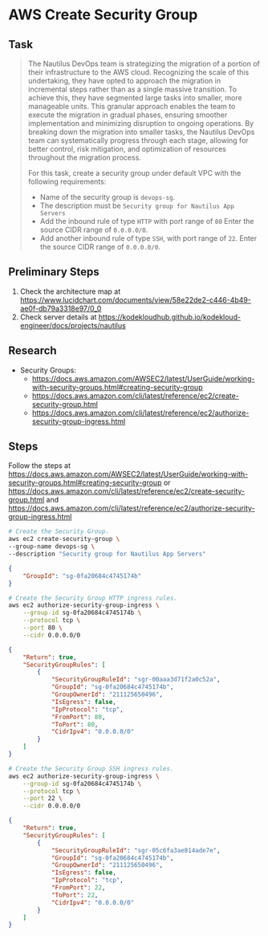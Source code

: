 # AWS Create Security Group

## Task

> The Nautilus DevOps team is strategizing the migration of a portion of their infrastructure to the AWS cloud. Recognizing the scale of this undertaking, they have opted to approach the migration in incremental steps rather than as a single massive transition. To achieve this, they have segmented large tasks into smaller, more manageable units. This granular approach enables the team to execute the migration in gradual phases, ensuring smoother implementation and minimizing disruption to ongoing operations. By breaking down the migration into smaller tasks, the Nautilus DevOps team can systematically progress through each stage, allowing for better control, risk mitigation, and optimization of resources throughout the migration process.
>
> For this task, create a security group under default VPC with the following requirements:
> * Name of the security group is `devops-sg`.
> * The description must be `Security group for Nautilus App Servers`
> * Add the inbound rule of type `HTTP` with port range of `80` Enter the source CIDR range of `0.0.0.0/0`.
> * Add another inbound rule of type `SSH`, with port range of `22`. Enter the source CIDR range of `0.0.0.0/0`.

## Preliminary Steps

1. Check the architecture map at https://www.lucidchart.com/documents/view/58e22de2-c446-4b49-ae0f-db79a3318e97/0_0
2. Check server details at https://kodekloudhub.github.io/kodekloud-engineer/docs/projects/nautilus

## Research

* Security Groups:
  * https://docs.aws.amazon.com/AWSEC2/latest/UserGuide/working-with-security-groups.html#creating-security-group
  * https://docs.aws.amazon.com/cli/latest/reference/ec2/create-security-group.html
  * https://docs.aws.amazon.com/cli/latest/reference/ec2/authorize-security-group-ingress.html

## Steps

Follow the steps at https://docs.aws.amazon.com/AWSEC2/latest/UserGuide/working-with-security-groups.html#creating-security-group or https://docs.aws.amazon.com/cli/latest/reference/ec2/create-security-group.html and https://docs.aws.amazon.com/cli/latest/reference/ec2/authorize-security-group-ingress.html

```bash
# Create the Security Group.
aws ec2 create-security-group \
--group-name devops-sg \
--description "Security group for Nautilus App Servers"
```

```json
{
    "GroupId": "sg-0fa20684c4745174b"
}
```

```bash
# Create the Security Group HTTP ingress rules.
aws ec2 authorize-security-group-ingress \
    --group-id sg-0fa20684c4745174b \
    --protocol tcp \
    --port 80 \
    --cidr 0.0.0.0/0
```

```json
{
    "Return": true,
    "SecurityGroupRules": [
        {
            "SecurityGroupRuleId": "sgr-00aaa3d71f2a0c52a",
            "GroupId": "sg-0fa20684c4745174b",
            "GroupOwnerId": "211125650496",
            "IsEgress": false,
            "IpProtocol": "tcp",
            "FromPort": 80,
            "ToPort": 80,
            "CidrIpv4": "0.0.0.0/0"
        }
    ]
}
```

```bash
# Create the Security Group SSH ingress rules.
aws ec2 authorize-security-group-ingress \
    --group-id sg-0fa20684c4745174b \
    --protocol tcp \
    --port 22 \
    --cidr 0.0.0.0/0
```

```json
{
    "Return": true,
    "SecurityGroupRules": [
        {
            "SecurityGroupRuleId": "sgr-05c6fa3ae814ade7e",
            "GroupId": "sg-0fa20684c4745174b",
            "GroupOwnerId": "211125650496",
            "IsEgress": false,
            "IpProtocol": "tcp",
            "FromPort": 22,
            "ToPort": 22,
            "CidrIpv4": "0.0.0.0/0"
        }
    ]
}
```
